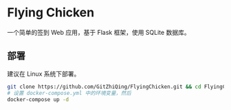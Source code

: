# Flying Chicken

一个简单的签到 Web 应用，基于 Flask 框架，使用 SQLite 数据库。

## 部署

建议在 Linux 系统下部署。

```bash
git clone https://github.com/GitZhiQing/FlyingChicken.git && cd FlyingChicken
# 设置 docker-compose.yml 中的环境变量，然后
docker-compose up -d
```
